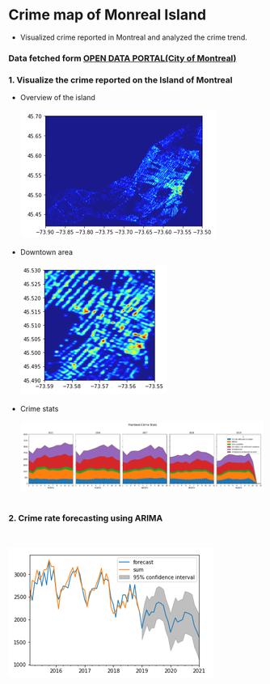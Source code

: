 # Crime map of Monreal Island
* Visualized crime reported in Montreal and analyzed the crime trend.

### Data fetched form [OPEN DATA PORTAL(City of Montreal)](http://donnees.ville.montreal.qc.ca/dataset)

### 1. Visualize the crime reported on the Island of Montreal
* Overview of the island
<br/><br/>
![](images/1.png)
<br/><br/>
* Downtown area
<br/><br/>
![](images/2.png)
<br/><br/>
* Crime stats
<br/><br/>
![](images/3.png)
<br/><br/>
### 2. Crime rate forecasting using ARIMA
<br/><br/>
![](images/4.png)



